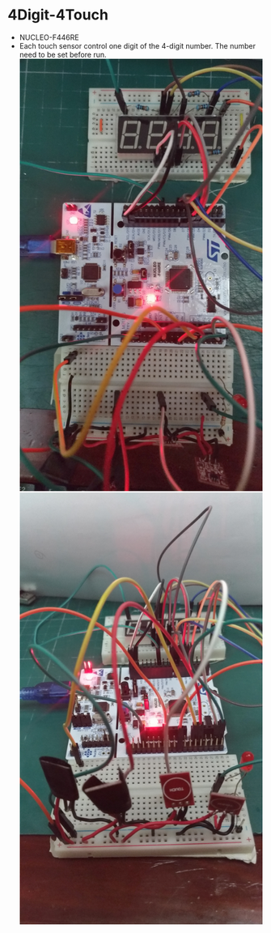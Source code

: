 # 4Digit-4Touch
* NUCLEO-F446RE
* Each touch sensor control one digit of the 4-digit number. The number need to be set before run.
![front][0]
![top][1]

[0]: https://github.com/liuy3/4Digit-4Touch/blob/master/doc/front.jpg		"front"
[1]: https://github.com/liuy3/4Digit-4Touch/blob/master/doc/top.jpg		"top"
